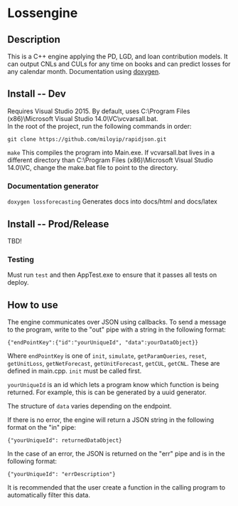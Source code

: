 # Lossengine

## Description

This is a C++ engine applying the PD, LGD, and loan contribution models.  It can output CNLs and CULs for any time on books and can predict losses for any calendar month.  Documentation using [doxygen](http://www.stack.nl/~dimitri/doxygen/index.html "doxygen").  


## Install -- Dev

Requires Visual Studio 2015.  By default, uses C:\Program Files (x86)\Microsoft Visual Studio 14.0\VC\vcvarsall.bat.  
In the root of the project, run the following commands in order:

`git clone https://github.com/miloyip/rapidjson.git`

`make`  This compiles the program into Main.exe.  If vcvarsall.bat lives in a different directory than C:\Program Files (x86)\Microsoft Visual Studio 14.0\VC\, change the make.bat file to point to the directory.

### Documentation generator

`doxygen lossforecasting`  Generates docs into docs/html and docs/latex

## Install -- Prod/Release
TBD!  

### Testing
Must run `test` and then AppTest.exe to ensure that it passes all tests on deploy.

## How to use
The engine communicates over JSON using callbacks.  To send a message to the program, write to the "out" pipe with a string in the following format:

`{"endPointKey":{"id":"yourUniqueId", "data":yourDataObject}}`

Where `endPointKey` is one of `init`, `simulate`, `getParamQueries`, `reset`, `getUnitLoss`,  `getNetForecast`, `getUnitForecast`, `getCUL`, `getCNL`.  These are defined in main.cpp.  `init` must be called first.

`yourUniqueId` is an id which lets a program know which function is being returned.  For example, this is can be generated by a uuid generator.  

The structure of `data` varies depending on the endpoint.  

If there is no error, the engine will return a JSON string in the following format on the "in" pipe:

`{"yourUniqueId": returnedDataObject}`

In the case of an error, the JSON is returned on the "err" pipe and is in the following format:

`{"yourUniqueId": "errDescription"}`

It is recommended that the user create a function in the calling program to automatically filter this data. 




